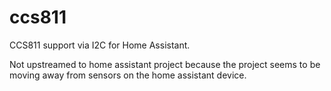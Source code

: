 # ccs811
CCS811 support via I2C for Home Assistant.

Not upstreamed to home assistant project because the project seems to be moving away from sensors on the home assistant device.
